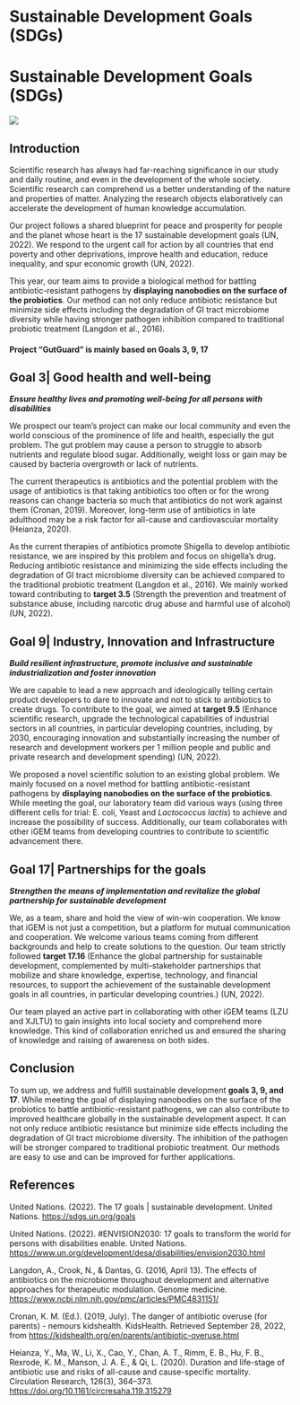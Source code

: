 # Sustainable Development Goals (SDGs)
<div class="h1-bg">
    <h1 class>Sustainable Development Goals (SDGs)</h1>
    <img src="https://static.igem.wiki/teams/4161/wiki/fig-sus.png" />
</div>

## Introduction

Scientific research has always had far-reaching significance in our study and
daily routine, and even in the development of the whole society. Scientific
research can comprehend us a better understanding of the nature and properties
of matter. Analyzing the research objects elaboratively can accelerate the
development of human knowledge accumulation.

Our project follows a shared blueprint for peace and prosperity for people and
the planet whose heart is the 17 sustainable development goals (UN, 2022). We
respond to the urgent call for action by all countries that end poverty and
other deprivations, improve health and education, reduce inequality, and spur
economic growth (UN, 2022).

This year, our team aims to provide a biological method for battling
antibiotic-resistant pathogens by **displaying nanobodies on the surface of the
probiotics**. Our method can not only reduce antibiotic resistance but minimize
side effects including the degradation of GI tract microbiome diversity while
having stronger pathogen inhibition compared to traditional probiotic treatment
(Langdon et al., 2016).

#### Project “GutGuard” is mainly based on Goals 3, 9, 17

## Goal 3| Good health and well-being

_**Ensure healthy lives and promoting well-being for all persons with
disabilities**_

We prospect our team’s project can make our local community and even the
world conscious of the prominence of life and health, especially the gut
problem. The gut problem may cause a person to struggle to absorb nutrients and
regulate blood sugar. Additionally, weight loss or gain may be caused by
bacteria overgrowth or lack of nutrients.

The current therapeutics is antibiotics and the potential problem with the
usage of antibiotics is that taking antibiotics too often or for the wrong
reasons can change bacteria so much that antibiotics do not work against them
(Cronan, 2019). Moreover, long-term use of antibiotics in late adulthood may be
a risk factor for all-cause and cardiovascular mortality (Heianza, 2020).

As the current therapies of antibiotics promote Shigella to develop antibiotic
resistance, we are inspired by this problem and focus on shigella’s drug.
Reducing antibiotic resistance and minimizing the side effects including the
degradation of GI tract microbiome diversity can be achieved compared to the
traditional probiotic treatment (Langdon et al., 2016). We mainly worked toward
contributing to **target 3.5** (Strength the prevention and treatment of
substance abuse, including narcotic drug abuse and harmful use of alcohol) (UN,
2022).

## Goal 9| Industry, Innovation and Infrastructure

_**Build resilient infrastructure, promote inclusive and sustainable
industrialization and foster innovation**_

We are capable to lead a new approach and ideologically telling certain product
developers to dare to innovate and not to stick to antibiotics to create drugs.
To contribute to the goal, we aimed at **target 9.5** (Enhance scientific
research, upgrade the technological capabilities of industrial sectors in all
countries, in particular developing countries, including, by 2030, encouraging
innovation and substantially increasing the number of research and development
workers per 1 million people and public and private research and development
spending) (UN, 2022).

We proposed a novel scientific solution to an existing global problem. We
mainly focused on a novel method for battling antibiotic-resistant pathogens by
**displaying nanobodies on the surface of the probiotics**. While meeting the
goal, our laboratory team did various ways (using three different cells for
trial: E. coli, Yeast and *Lactococcus lactis*) to achieve and increase the
possibility of success. Additionally, our team collaborates with other iGEM
teams from developing countries to contribute to scientific advancement there.

## Goal 17| Partnerships for the goals

_**Strengthen the means of implementation and revitalize the global partnership
for sustainable development**_

We, as a team, share and hold the view of win-win cooperation. We know that
iGEM is not just a competition, but a platform for mutual communication and
cooperation. We welcome various teams coming from different backgrounds and
help to create solutions to the question. Our team strictly followed **target
17.16** (Enhance the global partnership for sustainable development,
complemented by multi-stakeholder partnerships that mobilize and share
knowledge, expertise, technology, and financial resources, to support the
achievement of the sustainable development goals in all countries, in
particular developing countries.) (UN, 2022).

Our team played an active part in collaborating with other iGEM teams (LZU and
XJLTU) to gain insights into local society and comprehend more knowledge. This
kind of collaboration enriched us and ensured the sharing of knowledge and
raising of awareness on both sides.

## Conclusion

To sum up, we address and fulfill sustainable development **goals 3, 9, and
17**. While meeting the goal of displaying nanobodies on the surface of the
probiotics to battle antibiotic-resistant pathogens, we can also contribute to
improved healthcare globally in the sustainable development aspect. It can not
only reduce antibiotic resistance but minimize side effects including the
degradation of GI tract microbiome diversity. The inhibition of the pathogen
will be stronger compared to traditional probiotic treatment.  Our methods are
easy to use and can be improved for further applications.

## References

United Nations. (2022). The 17 goals | sustainable development. United Nations.
<https://sdgs.un.org/goals>

United Nations. (2022). #ENVISION2030: 17 goals to transform the world for
persons with disabilities enable. United Nations.
<https://www.un.org/development/desa/disabilities/envision2030.html>

Langdon, A., Crook, N., & Dantas, G. (2016, April 13). The effects of
antibiotics on the microbiome throughout development and alternative approaches
for therapeutic modulation. Genome medicine.
<https://www.ncbi.nlm.nih.gov/pmc/articles/PMC4831151/>

Cronan, K. M. (Ed.). (2019, July). The danger of antibiotic overuse (for
parents) - nemours kidshealth. KidsHealth. Retrieved September 28, 2022, from
<https://kidshealth.org/en/parents/antibiotic-overuse.html>

Heianza, Y., Ma, W., Li, X., Cao, Y., Chan, A. T., Rimm, E. B., Hu, F. B.,
Rexrode, K. M., Manson, J. A. E., & Qi, L. (2020). Duration and life-stage of
antibiotic use and risks of all-cause and cause-specific mortality. Circulation
Research, 126(3), 364–373. <https://doi.org/10.1161/circresaha.119.315279>
